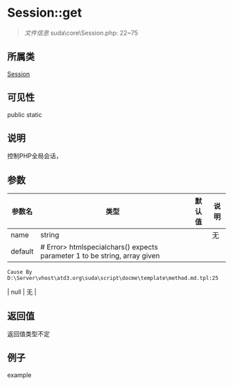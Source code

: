 # Session::get

> *文件信息* suda\core\Session.php: 22~75
## 所属类 

[Session](../Session.md)

## 可见性

  public  static
## 说明

控制PHP全局会话，

## 参数

| 参数名 | 类型 | 默认值 | 说明 |
|--------|-----|-------|-------|
| name |  string |  | 无 |
| default |  # Error> htmlspecialchars() expects parameter 1 to be string, array given
	Cause By D:\Server\vhost\atd3.org\suda\script\docme\template\method.md.tpl:25
 | null | 无 |

## 返回值
返回值类型不定

## 例子

example